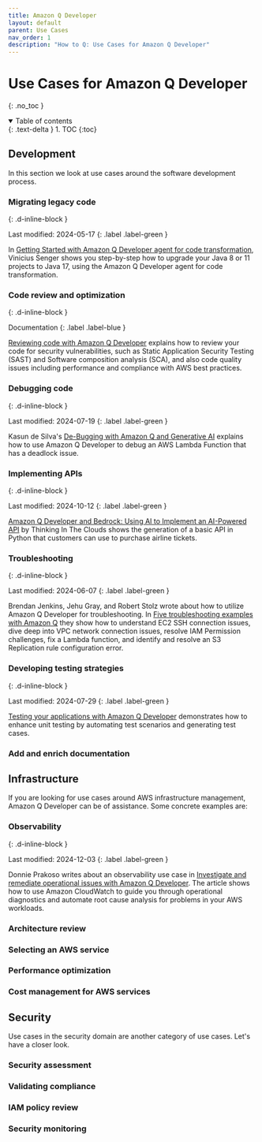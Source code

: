 ```yaml
---
title: Amazon Q Developer
layout: default
parent: Use Cases
nav_order: 1
description: "How to Q: Use Cases for Amazon Q Developer"
---
```


# Use Cases for Amazon Q Developer
{: .no_toc }

<details open markdown="block">
  <summary>
    Table of contents
  </summary>
  {: .text-delta }
1. TOC
{:toc}
</details>


## Development

In this section we look at use cases around the software development process.

### Migrating legacy code
{: .d-inline-block }

Last modified: 2024-05-17
{: .label .label-green }

In [Getting Started with Amazon Q Developer agent for code transformation](https://community.aws/content/2eVdhUJCeXdscDUnfGK4GpCZ6Ya/getting-started-with-amazon-q-developer-agent-for-code-transformation), Vinicius Senger shows you step-by-step
how to upgrade your Java 8 or 11 projects to Java 17, using the Amazon Q Developer
agent for code transformation.

### Code review and optimization
{: .d-inline-block }

Documentation
{: .label .label-blue }

[Reviewing code with Amazon Q Developer](https://docs.aws.amazon.com/amazonq/latest/qdeveloper-ug/code-reviews.html)
explains how to review your code for security vulnerabilities, such as
Static Application Security Testing (SAST) and Software composition analysis
(SCA), and also code quality issues including performance and compliance with
AWS best practices.

### Debugging code
{: .d-inline-block }

Last modified: 2024-07-19
{: .label .label-green }

Kasun de Silva's [De-Bugging with Amazon Q and Generative AI](https://community.aws/content/2jRYony3mzc0dLUW8z5bhlHTnCp/de-bugging-with-amazon-q-and-generative-ai)
explains how to use Amazon Q Developer to debug an AWS Lambda Function that has
a deadlock issue.

### Implementing APIs
{: .d-inline-block }

Last modified: 2024-10-12
{: .label .label-green }

[Amazon Q Developer and Bedrock: Using AI to Implement an AI-Powered API](https://medium.com/@thinkinginthecloudsproject/amazon-q-developer-and-bedrock-using-ai-to-implement-an-ai-powered-api-297eff6a1eca) by Thinking In The Clouds shows the
generation of a basic API in Python that customers can use to purchase airline
tickets.

###  Troubleshooting
{: .d-inline-block }

Last modified: 2024-06-07
{: .label .label-green }

Brendan Jenkins, Jehu Gray, and Robert Stolz wrote about how to utilize Amazon Q
Developer for troubleshooting. In [Five troubleshooting examples with Amazon
Q](https://aws.amazon.com/blogs/devops/five-troubleshooting-examples-with-amazon-q/)
they show how to understand EC2 SSH connection issues, dive deep into VPC network
connection issues, resolve IAM Permission challenges, fix a Lambda function, and
identify and resolve an S3 Replication rule configuration error.

### Developing testing strategies
{: .d-inline-block }

Last modified: 2024-07-29
{: .label .label-green }

[Testing your applications with Amazon Q Developer](https://aws.amazon.com/blogs/devops/testing-your-applications-with-amazon-q-developer/)
demonstrates how to enhance unit testing by automating test scenarios and 
generating test cases.

### Add and enrich documentation


## Infrastructure

If you are looking for use cases around AWS infrastructure management, Amazon Q
Developer can be of assistance. Some concrete examples are:

### Observability
{: .d-inline-block }

Last modified: 2024-12-03
{: .label .label-green }

Donnie Prakoso writes about an observability use case in 
[Investigate and remediate operational issues with Amazon Q Developer](https://aws.amazon.com/blogs/aws/investigate-and-remediate-operational-issues-with-amazon-q-developer/). The article shows how to use Amazon CloudWatch to guide you 
through operational diagnostics and automate root cause analysis for problems 
in your AWS workloads.

### Architecture review

### Selecting an AWS service

### Performance optimization

### Cost management for AWS services



## Security

Use cases in the security domain are another category of use cases. Let's have
a closer look.

### Security assessment

### Validating compliance

### IAM policy review

### Security monitoring
